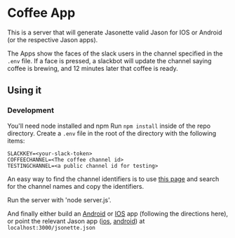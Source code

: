 # Coffee App
This is a server that will generate Jasonette valid Jason for IOS or Android (or the respective Jason apps). 

The Apps show the faces of the slack users in the channel specified in the `.env` file. If a face is pressed, a slackbot will update the channel saying coffee is brewing, and 12 minutes later that coffee is ready. 

## Using it
### Development
You'll need node installed and npm
Run `npm install` inside of the repo directory.
Create a `.env` file in the root of the directory with the following items:
```
SLACKKEY=<your-slack-token>
COFFEECHANNEL=<The coffee channel id>
TESTINGCHANNEL=<a public channel id for testing>
```

An easy way to find the channel identifiers is to use [this page](https://api.slack.com/methods/channels.list/test) and search for the channel names and copy the identifiers. 

Run the server with 'node server.js'.

And finally either build an [Android](https://jasonette.github.io/documentation/android/) or [IOS](https://jasonette.github.io/documentation/ios/) app (following the directions here), or point the relevant Jason app ([ios](https://itunes.apple.com/us/app/jason./id1095557868?mt=8_), [android](https://play.google.com/store/apps/details?id=com.jasonette.seed)) at `localhost:3000/jsonette.json`